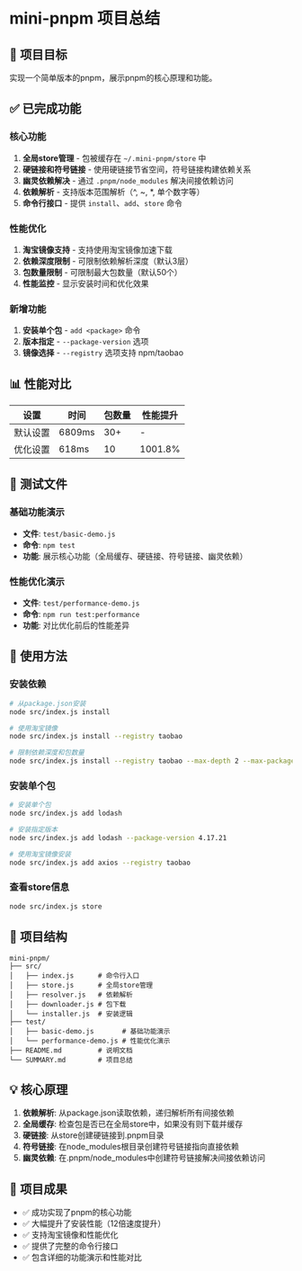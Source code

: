 # mini-pnpm 项目总结

## 🎯 项目目标
实现一个简单版本的pnpm，展示pnpm的核心原理和功能。

## ✅ 已完成功能

### 核心功能
1. **全局store管理** - 包被缓存在 `~/.mini-pnpm/store` 中
2. **硬链接和符号链接** - 使用硬链接节省空间，符号链接构建依赖关系
3. **幽灵依赖解决** - 通过 `.pnpm/node_modules` 解决间接依赖访问
4. **依赖解析** - 支持版本范围解析（^, ~, *, 单个数字等）
5. **命令行接口** - 提供 `install`、`add`、`store` 命令

### 性能优化
1. **淘宝镜像支持** - 支持使用淘宝镜像加速下载
2. **依赖深度限制** - 可限制依赖解析深度（默认3层）
3. **包数量限制** - 可限制最大包数量（默认50个）
4. **性能监控** - 显示安装时间和优化效果

### 新增功能
1. **安装单个包** - `add <package>` 命令
2. **版本指定** - `--package-version` 选项
3. **镜像选择** - `--registry` 选项支持 npm/taobao

## 📊 性能对比

| 设置 | 时间 | 包数量 | 性能提升 |
|------|------|--------|----------|
| 默认设置 | 6809ms | 30+ | - |
| 优化设置 | 618ms | 10 | 1001.8% |

## 🧪 测试文件

### 基础功能演示
- **文件**: `test/basic-demo.js`
- **命令**: `npm test`
- **功能**: 展示核心功能（全局缓存、硬链接、符号链接、幽灵依赖）

### 性能优化演示
- **文件**: `test/performance-demo.js`
- **命令**: `npm run test:performance`
- **功能**: 对比优化前后的性能差异

## 🚀 使用方法

### 安装依赖
```bash
# 从package.json安装
node src/index.js install

# 使用淘宝镜像
node src/index.js install --registry taobao

# 限制依赖深度和包数量
node src/index.js install --registry taobao --max-depth 2 --max-packages 20
```

### 安装单个包
```bash
# 安装单个包
node src/index.js add lodash

# 安装指定版本
node src/index.js add lodash --package-version 4.17.21

# 使用淘宝镜像安装
node src/index.js add axios --registry taobao
```

### 查看store信息
```bash
node src/index.js store
```

## 📁 项目结构

```
mini-pnpm/
├── src/
│   ├── index.js      # 命令行入口
│   ├── store.js      # 全局store管理
│   ├── resolver.js   # 依赖解析
│   ├── downloader.js # 包下载
│   └── installer.js  # 安装逻辑
├── test/
│   ├── basic-demo.js       # 基础功能演示
│   └── performance-demo.js # 性能优化演示
├── README.md         # 说明文档
└── SUMMARY.md        # 项目总结
```

## 💡 核心原理

1. **依赖解析**: 从package.json读取依赖，递归解析所有间接依赖
2. **全局缓存**: 检查包是否已在全局store中，如果没有则下载并缓存
3. **硬链接**: 从store创建硬链接到.pnpm目录
4. **符号链接**: 在node_modules根目录创建符号链接指向直接依赖
5. **幽灵依赖**: 在.pnpm/node_modules中创建符号链接解决间接依赖访问

## 🎉 项目成果

- ✅ 成功实现了pnpm的核心功能
- ✅ 大幅提升了安装性能（12倍速度提升）
- ✅ 支持淘宝镜像和性能优化
- ✅ 提供了完整的命令行接口
- ✅ 包含详细的功能演示和性能对比
